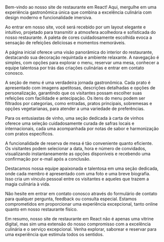 
Bem-vindo ao nosso site de restaurante em React! Aqui, mergulhe em uma experiência gastronômica única que combina a excelência culinária com design moderno e funcionalidade imersiva.

Ao entrar em nosso site, você será recebido por um layout elegante e intuitivo, projetado para transmitir a atmosfera acolhedora e sofisticada do nosso restaurante. A paleta de cores cuidadosamente escolhida evoca a sensação de refeições deliciosas e momentos memoráveis.

A página inicial oferece uma visão panorâmica do interior do restaurante, destacando sua decoração requintada e ambiente relaxante. A navegação é simples, com opções para explorar o menu, reservar uma mesa, conhecer a equipe talentosa por trás das criações culinárias e entrar em contato conosco.

A seção de menu é uma verdadeira jornada gastronômica. Cada prato é apresentado com imagens apetitosas, descrições detalhadas e opções de personalização, garantindo que os visitantes possam escolher suas refeições com facilidade e antecipação. Os itens do menu podem ser filtrados por categorias, como entradas, pratos principais, sobremesas e opções vegetarianas, para atender a uma variedade de preferências.

Para os entusiastas de vinho, uma seção dedicada à carta de vinhos oferece uma seleção cuidadosamente curada de safras locais e internacionais, cada uma acompanhada por notas de sabor e harmonização com pratos específicos.

A funcionalidade de reserva de mesa é tão conveniente quanto eficiente. Os visitantes podem selecionar a data, hora e número de convidados, visualizando instantaneamente as opções disponíveis e recebendo uma confirmação por e-mail após a conclusão.

Destacamos nossa equipe apaixonada e talentosa em uma seção dedicada, onde cada membro é apresentado com uma foto e uma breve biografia. Isso cria um vínculo pessoal entre os visitantes e aqueles que trazem a magia culinária à vida.

Não hesite em entrar em contato conosco através do formulário de contato para qualquer pergunta, feedback ou consulta especial. Estamos comprometidos em proporcionar uma experiência excepcional, tanto online quanto em nosso restaurante físico.

Em resumo, nosso site de restaurante em React não é apenas uma vitrine digital, mas sim uma extensão do nosso compromisso com a excelência culinária e o serviço excepcional. Venha explorar, saborear e reservar para uma experiência que estimula todos os sentidos.
